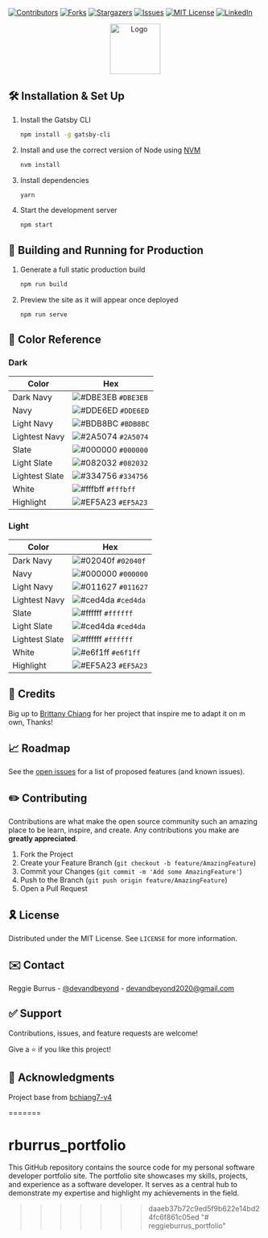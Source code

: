 
[![Contributors][contributors-shield]][contributors-url]
[![Forks][forks-shield]][forks-url]
[![Stargazers][stars-shield]][stars-url]
[![Issues][issues-shield]][issues-url]
[![MIT License][license-shield]][license-url]
[![LinkedIn][linkedin-shield]][linkedin-url]

<div align="center">
  <img alt="Logo" src="https://c4hxpstorageaccount.blob.core.windows.net/images/DevandBeyond_Logo.svg" width="100" />
</div>

## 🛠 Installation & Set Up

1. Install the Gatsby CLI

   ```sh
   npm install -g gatsby-cli
   ```

2. Install and use the correct version of Node using [NVM](https://github.com/nvm-sh/nvm)

   ```sh
   nvm install
   ```

3. Install dependencies

   ```sh
   yarn
   ```

4. Start the development server

   ```sh
   npm start
   ```

## 🚀 Building and Running for Production

1. Generate a full static production build

   ```sh
   npm run build
   ```

1. Preview the site as it will appear once deployed

   ```sh
   npm run serve
   ```

## 🎨 Color Reference

### Dark

| Color          | Hex                                                                |
| -------------- | ------------------------------------------------------------------ |
| Dark Navy      | ![#DBE3EB](https://via.placeholder.com/10/DBE3EB?text=+) `#DBE3EB` |
| Navy           | ![#DDE6ED](https://via.placeholder.com/10/DDE6ED?text=+) `#DDE6ED` |
| Light Navy     | ![#BDB8BC](https://via.placeholder.com/10/BDB8BC?text=+) `#BDB8BC` |
| Lightest Navy  | ![#2A5074](https://via.placeholder.com/10/2A5074?text=+) `#2A5074` |
| Slate          | ![#000000](https://via.placeholder.com/10/000000?text=+) `#000000` |
| Light Slate    | ![#082032](https://via.placeholder.com/10/082032?text=+) `#082032` |
| Lightest Slate | ![#334756](https://via.placeholder.com/10/334756?text=+) `#334756` |
| White          | ![#fffbff](https://via.placeholder.com/10/fffbff?text=+) `#fffbff` |
| Highlight      | ![#EF5A23](https://via.placeholder.com/10/EF5A23?text=+) `#EF5A23` |

### Light

| Color          | Hex                                                                |
| -------------- | ------------------------------------------------------------------ |
| Dark Navy      | ![#02040f](https://via.placeholder.com/10/02040f?text=+) `#02040f` |
| Navy           | ![#000000](https://via.placeholder.com/10/000000?text=+) `#000000` |
| Light Navy     | ![#011627](https://via.placeholder.com/10/011627?text=+) `#011627` |
| Lightest Navy  | ![#ced4da](https://via.placeholder.com/10/ced4da?text=+) `#ced4da` |
| Slate          | ![#ffffff](https://via.placeholder.com/10/ffffff?text=+) `#ffffff` |
| Light Slate    | ![#ced4da](https://via.placeholder.com/10/ced4da?text=+) `#ced4da` |
| Lightest Slate | ![#ffffff](https://via.placeholder.com/10/ffffff?text=+) `#ffffff` |
| White          | ![#e6f1ff](https://via.placeholder.com/10/e6f1ff?text=+) `#e6f1ff` |
| Highlight      | ![#EF5A23](https://via.placeholder.com/10/EF5A23?text=+) `#EF5A23` |


## 📌 Credits

Big up to [Brittany Chiang](https://brittanychiang.com) for her project that inspire me to adapt it on m own, Thanks!

## 📈 Roadmap

See the [open issues](https://github.com/hamzaPixl/hmounir/issues) for a list of proposed features (and known issues).

## ✏️ Contributing

Contributions are what make the open source community such an amazing place to be learn, inspire, and create. Any contributions you make are **greatly appreciated**.

1. Fork the Project
2. Create your Feature Branch (`git checkout -b feature/AmazingFeature`)
3. Commit your Changes (`git commit -m 'Add some AmazingFeature'`)
4. Push to the Branch (`git push origin feature/AmazingFeature`)
5. Open a Pull Request

## 🎗 License

Distributed under the MIT License. See `LICENSE` for more information.

## ✉️ Contact

Reggie Burrus - [@devandbeyond](https://twitter.com/devandbeyond) - devandbeyond2020@gmail.com

## ✅ Support

Contributions, issues, and feature requests are welcome!

Give a ⭐️ if you like this project!

## 🔎 Acknowledgments

Project base from [bchiang7-v4](https://github.com/bchiang7/v4)

[contributors-shield]: https://img.shields.io/github/contributors/hamzaPixl/hmounir.svg?style=for-the-badge
[contributors-url]: https://github.com/hamzaPixl/hmounir/graphs/contributors
[forks-shield]: https://img.shields.io/github/forks/hamzaPixl/hmounir.svg?style=for-the-badge
[forks-url]: https://github.com/hamzaPixl/hmounir/network/members
[stars-shield]: https://img.shields.io/github/stars/hamzaPixl/hmounir.svg?style=for-the-badge
[stars-url]: https://github.com/hamzaPixl/hmounir/stargazers
[issues-shield]: https://img.shields.io/github/issues/hamzaPixl/hmounir.svg?style=for-the-badge
[issues-url]: https://github.com/hamzaPixl/hmounir/issues
[license-shield]: https://img.shields.io/github/license/hamzaPixl/hmounir.svg?style=for-the-badge
[license-url]: https://github.com/hamzaPixl/hmounir/blob/master/LICENSE
[linkedin-shield]: https://img.shields.io/badge/-LinkedIn-black.svg?style=for-the-badge&logo=linkedin&colorB=555
[linkedin-url]: https://www.linkedin.com/in/hamza-mounir-0a7bb6139/
=======
# rburrus_portfolio
This GitHub repository contains the source code for my personal software developer portfolio site. The portfolio site showcases my skills, projects, and experience as a software developer. It serves as a central hub to demonstrate my expertise and highlight my achievements in the field.
>>>>>>> daaeb37b72c9ed5f9b622e14bd24fc6f861c05ed
"# reggieburrus_portfolio" 
